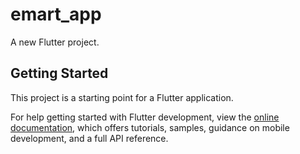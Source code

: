 # emart_app

A new Flutter project.

## Getting Started

This project is a starting point for a Flutter application.





For help getting started with Flutter development, view the
[online documentation](https://docs.flutter.dev/), which offers tutorials,
samples, guidance on mobile development, and a full API reference.
